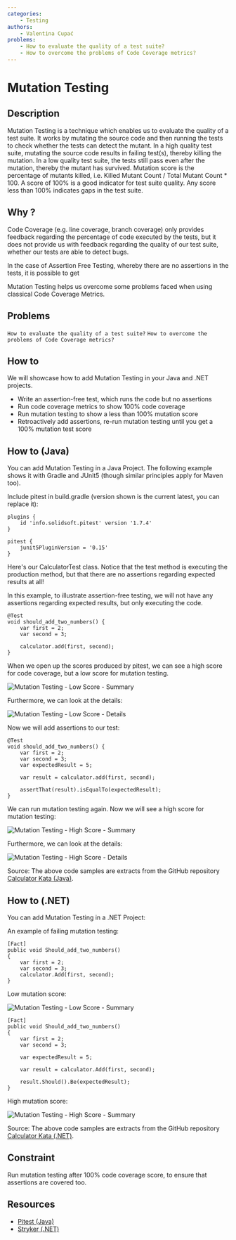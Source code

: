 ```yaml
---
categories:
    - Testing
authors:
    - Valentina Cupać
problems: 
    - How to evaluate the quality of a test suite?
    - How to overcome the problems of Code Coverage metrics?
---
```


# Mutation Testing
## Description

Mutation Testing is a technique which enables us to evaluate the quality of a test suite. It works by mutating the source code and then running the tests to check whether the tests can detect the mutant. In a high quality test suite, mutating the source code results in failing test(s), thereby killing the mutation. In a low quality test suite, the tests still pass even after the mutation, thereby the mutant has survived. Mutation score is the percentage of mutants killed, i.e. Killed Mutant Count / Total Mutant Count * 100. A score of 100% is a good indicator for test suite quality. Any score less than 100% indicates gaps in the test suite.

## Why ?

Code Coverage (e.g. line coverage, branch coverage) only provides feedback regarding the percentage of code executed by the tests, but it does not provide us with feedback regarding the quality of our test suite, whether our tests are able to detect bugs.

In the case of Assertion Free Testing, whereby there are no assertions in the tests, it is possible to get 

Mutation Testing helps us overcome some problems faced when using classical Code Coverage Metrics. 


## Problems
`How to evaluate the quality of a test suite?`
`How to overcome the problems of Code Coverage metrics?`

## How to

We will showcase how to add Mutation Testing in your Java and .NET projects.
- Write an assertion-free test, which runs the code but no assertions
- Run code coverage metrics to show 100% code coverage
- Run mutation testing to show a less than 100% mutation score
- Retroactively add assertions, re-run mutation testing until you get a 100% mutation test score

## How to (Java)

You can add Mutation Testing in a Java Project. The following example shows it with Gradle and JUnit5 (though similar principles apply for Maven too).

Include pitest in build.gradle (version shown is the current latest, you can replace it):

```
plugins {
    id 'info.solidsoft.pitest' version '1.7.4'
}

pitest {
    junit5PluginVersion = '0.15'
}
```

Here's our CalculatorTest class. Notice that the test method is executing the production method, but that there are no assertions regarding expected results at all!

 In this example, to illustrate assertion-free testing, we will not have any assertions regarding expected results, but only executing the code.


```
@Test
void should_add_two_numbers() {
    var first = 2;
    var second = 3;

    calculator.add(first, second);
}
```

When we open up the scores produced by pitest, we can see a high score for code coverage, but a low score for mutation testing.

![Mutation Testing - Low Score - Summary](../images/mutation-testing-java-low-score-summary.png)

Furthermore, we can look at the details:

![Mutation Testing - Low Score - Details](../images/mutation-testing-java-low-score-details.png)

Now we will add assertions to our test:

```
@Test
void should_add_two_numbers() {
    var first = 2;
    var second = 3;
    var expectedResult = 5;

    var result = calculator.add(first, second);

    assertThat(result).isEqualTo(expectedResult);
}
```

We can run mutation testing again. Now we will see a high score for mutation testing:

![Mutation Testing - High Score - Summary](../images/mutation-testing-java-high-score-summary.png)

Furthermore, we can look at the details:

![Mutation Testing - High Score - Details](../images/mutation-testing-java-high-score-details.png)

Source: The above code samples are extracts from the GitHub repository [Calculator Kata (Java)](https://github.com/valentinacupac/calculator-kata-java).


## How to (.NET)

You can add Mutation Testing in a .NET Project:

An example of failing mutation testing:


```
[Fact]
public void Should_add_two_numbers()
{
    var first = 2;
    var second = 3;
    calculator.Add(first, second);
}
```

Low mutation score:

![Mutation Testing - Low Score - Summary](../images/mutation-testing-dotnet-low-score.png)

```
[Fact]
public void Should_add_two_numbers()
{
    var first = 2;
    var second = 3;

    var expectedResult = 5;

    var result = calculator.Add(first, second);

    result.Should().Be(expectedResult);
}
```

High mutation score:

![Mutation Testing - High Score - Summary](../images/mutation-testing-dotnet-high-score.png)

Source: The above code samples are extracts from the GitHub repository [Calculator Kata (.NET)](https://github.com/valentinacupac/calculator-kata-dotnet).

## Constraint

Run mutation testing after 100% code coverage score, to ensure that assertions are covered too.

## Resources

- [Pitest (Java)](https://pitest.org/)
- [Stryker (.NET)](https://stryker-mutator.io/docs/stryker-net/Introduction)